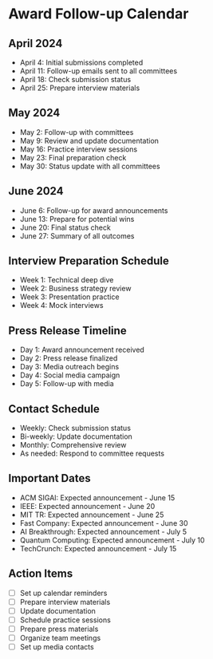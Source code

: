 # Award Follow-up Calendar

## April 2024
- April 4: Initial submissions completed
- April 11: Follow-up emails sent to all committees
- April 18: Check submission status
- April 25: Prepare interview materials

## May 2024
- May 2: Follow-up with committees
- May 9: Review and update documentation
- May 16: Practice interview sessions
- May 23: Final preparation check
- May 30: Status update with all committees

## June 2024
- June 6: Follow-up for award announcements
- June 13: Prepare for potential wins
- June 20: Final status check
- June 27: Summary of all outcomes

## Interview Preparation Schedule
- Week 1: Technical deep dive
- Week 2: Business strategy review
- Week 3: Presentation practice
- Week 4: Mock interviews

## Press Release Timeline
- Day 1: Award announcement received
- Day 2: Press release finalized
- Day 3: Media outreach begins
- Day 4: Social media campaign
- Day 5: Follow-up with media

## Contact Schedule
- Weekly: Check submission status
- Bi-weekly: Update documentation
- Monthly: Comprehensive review
- As needed: Respond to committee requests

## Important Dates
- ACM SIGAI: Expected announcement - June 15
- IEEE: Expected announcement - June 20
- MIT TR: Expected announcement - June 25
- Fast Company: Expected announcement - June 30
- AI Breakthrough: Expected announcement - July 5
- Quantum Computing: Expected announcement - July 10
- TechCrunch: Expected announcement - July 15

## Action Items
- [ ] Set up calendar reminders
- [ ] Prepare interview materials
- [ ] Update documentation
- [ ] Schedule practice sessions
- [ ] Prepare press materials
- [ ] Organize team meetings
- [ ] Set up media contacts 